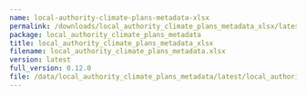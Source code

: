 ```yaml
---
name: local-authority-climate-plans-metadata-xlsx
permalink: /downloads/local_authority_climate_plans_metadata_xlsx/latest
package: local_authority_climate_plans_metadata
title: local_authority_climate_plans_metadata_xlsx
filename: local_authority_climate_plans_metadata.xlsx
version: latest
full_version: 0.12.0
file: /data/local_authority_climate_plans_metadata/latest/local_authority_climate_plans_metadata.xlsx
---
```

